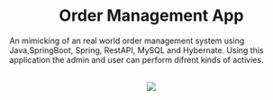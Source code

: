 <h1 align="center">Order Management App</h1>
An mimicking of an real world order management system using Java,SpringBoot, Spring, RestAPI, MySQL and Hybernate. Using this application the admin and user can perform difrent kinds of activies. 
<br>
<br>
<p align = "center"><img src="https://i.imgur.com/tbbLtPb.png" /></p>